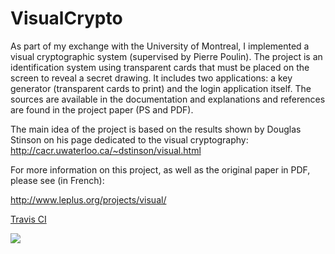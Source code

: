 # VisualCrypto

As part of my exchange with the University of Montreal, I
implemented a visual cryptographic system (supervised by Pierre
Poulin). The project is an identification system using transparent cards
that must be placed on the screen to reveal a secret drawing. It
includes two applications: a key generator (transparent cards to
print) and the login application itself. The sources are available in
the documentation and explanations and references are found in the
project paper (PS and PDF).

The main idea of the project is based on the results shown by Douglas
Stinson on his page dedicated to the visual cryptography: http://cacr.uwaterloo.ca/~dstinson/visual.html

For more information on this project, as well as the original paper in PDF, please see (in French):

http://www.leplus.org/projects/visual/

[Travis CI](https://travis-ci.org/thomasleplus/VisualCrypto)

<img src="https://api.travis-ci.org/thomasleplus/VisualCrypto.png"></a>

